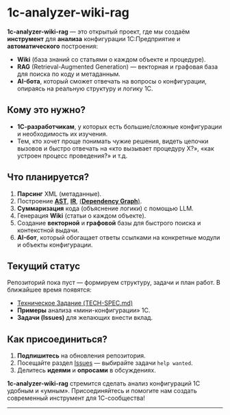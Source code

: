 # 1c-analyzer-wiki-rag

**1c-analyzer-wiki-rag** — это открытый проект, где мы создаём **инструмент** для **анализа** конфигурации 1С:Предприятие и **автоматического** построения:
- **Wiki** (база знаний со статьями о каждом объекте и процедуре).
- **RAG** (Retrieval-Augmented Generation) — векторная и графовая база для поиска по коду и метаданным.
- **AI-бота**, который сможет отвечать на вопросы о конфигурации, опираясь на реальную структуру и логику 1С.

## Кому это нужно?

- **1С-разработчикам**, у которых есть большие/сложные конфигурации и необходимость их изучения.
- Тем, кто хочет проще понимать чужие решения, видеть цепочки вызовов и быстро отвечать на «кто вызывает процедуру X?», «как устроен процесс проведения?» и т.д.

## Что планируется?

1. **Парсинг** XML (метаданные).
2. Построение [**AST**](https://github.com/1C-Migration-Lab/.github/blob/main/levels-of-abstraction.md#abstract-syntax-tree), [**IR**](https://github.com/1C-Migration-Lab/.github/blob/main/levels-of-abstraction.md#intermediate-representation), [(**Dependency Graph**)](https://github.com/1C-Migration-Lab/.github/blob/main/levels-of-abstraction.md#dependency-graph).
3. **Суммаризация** кода (объяснение логики) с помощью LLM.
4. Генерация **Wiki** (статьи о каждом объекте).
5. Создание **векторной** и **графовой** базы для быстрого поиска и контекстной выдачи.
6. **AI-бот**, который обогащает ответы ссылками на конкретные модули и объекты конфигурации.

## Текущий статус

Репозиторий пока пуст — формируем структуру, задачи и план работ. В ближайшее время появятся:
- [Техническое Задание (TECH-SPEC.md)](./docs/TECH-SPEC.md)
- **Примеры** анализа «мини-конфигурации» 1С.
- **Задачи (Issues)** для желающих внести вклад.

## Как присоединиться?

1. **Подпишитесь** на обновления репозитория.
2. Посещайте раздел [Issues](../../issues) — выбирайте задачи `help wanted`.
3. Делитесь **идеями** и **опросами** в обсуждениях.

**1c-analyzer-wiki-rag** стремится сделать анализ конфигураций 1С удобным и «умным». Присоединяйтесь и помогите нам создать современный инструмент для 1С-сообщества!

---

